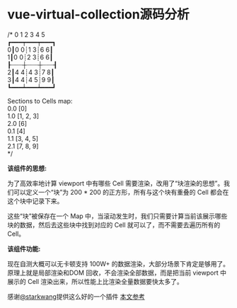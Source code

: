 # vue-virtual-collection源码分析

/*
  0 1 2 3 4 5     
 ┏━━━┯━━━┯━━━┓     
0┃0 0┊1 3┊6 6┃      
1┃0 0┊2 3┊6 6┃   
 ┠┈┈┈┼┈┈┈┼┈┈┈┨   
2┃4 4┊4 3┊7 8┃    
3┃4 4┊4 5┊9 9┃    
 ┗━━━┷━━━┷━━━┛     
 
Sections to Cells map:    
 0.0 [0]   
 1.0 [1, 2, 3]   
 2.0 [6]   
 0.1 [4]   
 1.1 [3, 4, 5]   
 2.1 [7, 8, 9]   
*/   
 

**该组件的思想:**  

为了高效率地计算 viewport 中有哪些 Cell 需要渲染，改用了“块渲染的思想”。我们可以定义一个“块”为 200 * 200 的正方形，所有与这个块有重叠的 Cell 都会在这个块中记录下来。 

这些“块”被保存在一个 Map 中，当滚动发生时，我们只需要计算当前该展示哪些块的数据，然后去这些块中找到对应的 Cell 就可以了，而不需要去遍历所有的 Cell。

**该组件功能:**   

现在自测大概可以无卡顿支持 100W+ 的数据渲染，大部分场景下肯定是够用了。原理上就是局部渲染和DOM 回收，不会渲染全部数据，而是把当前 viewport 中展示的 Cell 渲染出来，所以性能上比渲染全量数据要快太多了。

感谢[@starkwang](https://github.com/starkwang/vue-virtual-collection)提供这么好的一个插件
[本文参考](https://zhuanlan.zhihu.com/p/34380557)
